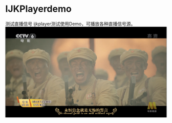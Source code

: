 # IJKPlayerdemo
测试直播信号
ijkplayer测试使用Demo，可播放各种直播信号源。
![](https://github.com/Riven3/IJKPlayerdemo/blob/main/%E9%A1%B9%E7%9B%AE%E5%9B%BE%E7%89%871.png)
